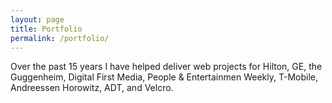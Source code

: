 ```yaml
---
layout: page
title: Portfolio
permalink: /portfolio/
---
```


Over the past 15 years I have helped deliver web projects for Hilton, GE, the Guggenheim, Digital First Media, People & Entertainmen Weekly, T-Mobile, Andreessen Horowitz, ADT, and Velcro.
